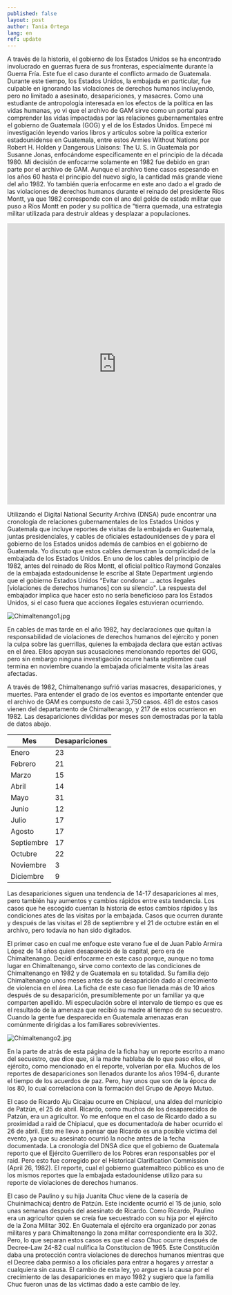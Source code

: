 ```yaml
---
published: false
layout: post
author: Tania Ortega
lang: en
ref: update
---
```

A través de la historia, el gobierno de los Estados Unidos se ha encontrado involucrado en guerras fuera de sus fronteras, especialmente durante la Guerra Fría. Este fue el caso durante el conflicto armado de Guatemala.  Durante este tiempo, los Estados Unidos, la embajada en particular, fue culpable en ignorando las violaciones de derechos humanos incluyendo, pero no limitado a asesinato, desapariciones, y masacres. Como una estudiante de antropología interesada en los efectos de la política en las vidas humanas, yo vi que el archivo de GAM sirve como un portal para comprender las vidas impactadas por las relaciones gubernamentales entre el gobierno de Guatemala (GOG) y el de los
Estados Unidos. Empecé mi investigación leyendo varios libros y artículos sobre la política exterior estadounidense en Guatemala, entre estos Armies Without Nations por Robert H. Holden y Dangerous Liaisons: The U. S. in Guatemala por Susanne Jonas, enfocándome específicamente en el principio de la década 1980. Mi decisión de enfocarme solamente en 1982 fue debido en gran parte por el archivo de GAM. Aunque el archivo tiene casos espesando en los años 60 hasta el principio del nuevo siglo, la cantidad más grande viene del año 1982. Yo también quería enfocarme en este ano dado a el grado de las violaciones de derechos humanos durante el reinado del presidente Ríos Montt, ya que 1982 corresponde con el ano del golde de estado militar que puso a Ríos Montt en poder y su política de "tierra quemada, una estrategia militar utilizada para destruir aldeas y desplazar a populaciones.

<iframe src='https://cdn.knightlab.com/libs/timeline3/latest/embed/index.html?source=1_c9647v2TCr2Zh8kKDqpPmKca6lCUJa2fbJmYmrB6TM&font=Default&lang=en&initial_zoom=2&height=650' width='100%' height='650' webkitallowfullscreen mozallowfullscreen allowfullscreen frameborder='0'></iframe>
 
Utilizando el Digital National Security Archiva (DNSA) pude encontrar una cronología de relaciones gubernamentales de los Estados Unidos y Guatemala que incluye reportes de visitas de la embajada en Guatemala, juntas presidenciales, y cables de oficiales estadounidenses de y para el gobierno de los Estados unidos además de cambios en el gobierno de Guatemala. Yo discuto que estos cables demuestran la complicidad de la embajada de los Estados Unidos. En uno de los cables del principio de 1982, antes del reinado de Ríos Montt, el oficial político Raymond Gonzales de la embajada estadounidense le escribe al State Department urgiendo que el gobierno Estados Unidos “Evitar condonar ... actos ilegales [violaciones de derechos humanos] con su silencio". La respuesta del embajador implica que hacer esto no sería beneficioso para los Estados Unidos, si el caso fuera que acciones ilegales estuvieran ocurriendo.
 
![Chimaltenango1.jpg]({{site.baseurl}}/images/Chimaltenango1.jpg)

En cables de mas tarde en el año 1982, hay declaraciones que quitan la responsabilidad de violaciones de derechos humanos del ejército y ponen la culpa sobre las guerrillas, quienes la embajada declara que están activas en el área. Ellos apoyan sus acusaciones mencionando reportes del GOG, pero sin embargo ninguna investigación ocurre hasta septiembre cual
termina en noviembre cuando la embajada oficialmente visita las áreas afectadas.
 
A través de 1982, Chimaltenango sufrió varias masacres, desapariciones, y muertes. Para entender el grado de los eventos es importante entender que el archivo de GAM es compuesto de casi 3,750 casos. 481 de estos casos vienen del departamento de Chimaltenango, y 217 de estos ocurrieron en 1982. Las desapariciones divididas por meses son demostradas por la tabla de datos abajo.
 
| Mes     | Desapariciones |
|-----------|----------------|
| Enero   | 23     |
| Febrero  | 21     |
| Marzo     | 15     |
| Abril     | 14     |
| Mayo       | 31     |
| Junio     | 12     |
| Julio      | 17     |
| Agosto    | 17     |
| Septiembre | 17             |
| Octubre   | 22     |
| Noviembre  | 3     |
| Diciembre  | 9     |

Las desapariciones siguen una tendencia de 14-17 desapariciones al mes, pero también hay aumentos y cambios rápidos entre esta tendencia.  Los casos que he escogido cuentan la historia de estos cambios rápidos y las condiciones ates de las visitas por la embajada. Casos que ocurren durante y después de las visitas el 28 de septiembre y el 21 de octubre están en el archivo, pero todavía no han sido digitados.
 
El primer caso en cual me enfoque este verano fue el de Juan Pablo Armira López de 14 años quien desapareció de la capital, pero era de Chimaltenango. Decidí enfocarme en este caso porque, aunque no toma lugar en Chimaltenango, sirve como contexto de las condiciones de Chimaltenango en 1982 y de Guatemala en su totalidad. Su familia dejo Chimaltenango unos meses antes de su desaparición dado al crecimiento de violencia en el área. La ficha de este caso fue llenada más de 10 años después de su desaparición, presumiblemente por un familiar ya que comparten apellido. Mi especulación sobre el intervalo de tiempo es que es el resultado de la amenaza que recibió su madre al tiempo de su secuestro. Cuando la gente fue desparecida en Guatemala amenazas eran comúnmente dirigidas a los familiares sobrevivientes.

![Chimaltenango2.jpg]({{site.baseurl}}/images/Chimaltenango2.jpg)

En la parte de atrás de esta página de la ficha hay un reporte escrito a mano del secuestro, que dice que, si la madre hablaba de lo que paso ellos, el ejército, como mencionado en el reporte, volverían por ella. Muchos de los reportes de desapariciones son llenados durante los años 1994-6, durante el tiempo de los acuerdos de paz. Pero, hay unos que son de la época de los 80, lo cual correlaciona con la formación del Grupo de Apoyo Mutuo.

El caso de Ricardo Aju Cicajau ocurre en Chipiacul, una aldea del municipio de Patzún, el 25 de abril. Ricardo, como muchos de los desaparecidos de Patzún, era un agricultor. Yo me enfoque en el caso de Ricardo dado a su proximidad a raid  de Chipiacul, que es documentado/a de haber ocurrido el 26 de abril. Esto me llevo a pensar que Ricardo es una posible víctima del evento, ya que su asesinato ocurrió la noche antes de la fecha documentada. La cronología del DNSA dice que el gobierno de Guatemala reporto que el Ejército Guerrillero de los Pobres eran responsables por el raid. Pero esto fue corregido por el Historical Clarification Commission (April 26, 1982). El reporte, cual el gobierno guatemalteco público es uno de los mismos reportes que la embajada estadounidense utilizo para su reporte de violaciones de derechos humanos.

El caso de Paulino y su hija Juanita Chuc viene de la casería de Chuinimachicaj dentro de Patzún. Este incidente ocurrió el 15 de junio, solo unas semanas después del asesinato de Ricardo. Como Ricardo, Paulino era un agricultor quien se creía fue secuestrado con su hija por el ejército de la Zona Militar 302. En Guatemala el ejército era organizado por zonas militares y para Chimaltenango la zona militar correspondiente era la 302. Pero, lo que separan estos casos es que el caso Chuc ocurre después de Decree-Law 24-82 cual nulifica la Constitucion de 1965. Este Constitución daba una protección contra violaciones de derechos humanos mientras que el Decree daba permiso a los oficiales para entrar a hogares y arrestar a cualquiera sin causa. El cambio de esta ley, yo argue es la causa por el crecimiento de las desapariciones en mayo 1982 y sugiero que la familia Chuc fueron unas de las victimas dado a este cambio de ley.

